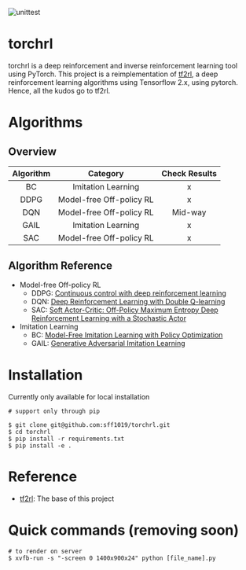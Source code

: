 ![unittest](https://github.com/sff1019/torchrl/workflows/unittest/badge.svg)
# torchrl

torchrl is a deep reinforcement and inverse reinforcement learning tool using PyTorch.
This project is a reimplementation of [tf2rl](https://github.com/keiohta/tf2rl), a deep reinforcement learning algorithms using Tensorflow 2.x, using pytorch.
Hence, all the kudos go to tf2rl.

# Algorithms

## Overview

|Algorithm|Category|Check Results|
|:----:|:---:|:----:|
|BC|Imitation Learning| x|
|DDPG|Model-free Off-policy RL| x |
|DQN|Model-free Off-policy RL| Mid-way|
|GAIL|Imitation Learning| x|
|SAC|Model-free Off-policy RL| x|

## Algorithm Reference

- Model-free Off-policy RL
  - DDPG: [Continuous control with deep reinforcement learning](https://arxiv.org/abs/1509.02971)
  - DQN: [Deep Reinforcement Learning with Double Q-learning](https://arxiv.org/abs/1509.06461)
  - SAC: [Soft Actor-Critic: Off-Policy Maximum Entropy Deep Reinforcement Learning with a Stochastic Actor](https://arxiv.org/abs/1801.01290)
- Imitation Learning
  - BC: [Model-Free Imitation Learning with Policy Optimization](https://arxiv.org/abs/1605.08478)
  - GAIL: [Generative Adversarial Imitation Learning](https://arxiv.org/abs/1606.03476)

# Installation

Currently only available for local installation
```
# support only through pip

$ git clone git@github.com:sff1019/torchrl.git
$ cd torchrl
$ pip install -r requirements.txt
$ pip install -e .
```

# Reference
- [tf2rl](https://github.com/keiohta/tf2rl): The base of this project


# Quick commands (removing soon)
```
# to render on server
$ xvfb-run -s "-screen 0 1400x900x24" python [file_name].py
```
